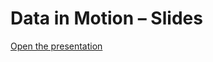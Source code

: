 # Data in Motion – Slides

[Open the presentation](https://mrsimpson.github.io/slides-data-in-motion)
